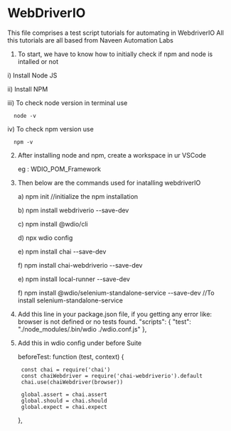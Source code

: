# WebDriverIO
This file comprises a test script tutorials for automating in WebdriverIO
All this tutorials are all based from Naveen Automation Labs
1) To start, we have to know how to initially check if npm and node is intalled or not

  i) Install Node JS
  
  ii) Install NPM
  
  iii) To check node version in terminal use 
  
      node -v
      
  iv) To check npm version use 
  
      npm -v
2) After installing node and npm, create a workspace in ur VSCode 

    eg : WDIO_POM_Framework
    
3) Then below are the commands used for inatalling webdriverIO

    a) npm init    //initialize the npm installation 
    
    b) npm install webdriverio --save-dev
    
    c) npm install @wdio/cli
    
    d) npx wdio config
    
    e) npm install chai --save-dev
    
    f) npm install chai-webdriverio --save-dev
    
    e) npm install local-runner --save-dev
    
    f) npm install @wdio/selenium-standalone-service --save-dev //To install selenium-standalone-service
    
4) Add this line in your package.json file, if you getting any error like: browser is not defined or no tests found.
      "scripts": {
      "test": "./node_modules/.bin/wdio ./wdio.conf.js"
       },
       
5) Add this in wdio config under before Suite

      beforeTest: function (test, context) {
      
        const chai = require('chai')
        const chaiWebdriver = require('chai-webdriverio').default
        chai.use(chaiWebdriver(browser))
        
        global.assert = chai.assert
        global.should = chai.should
        global.expect = chai.expect
    },
